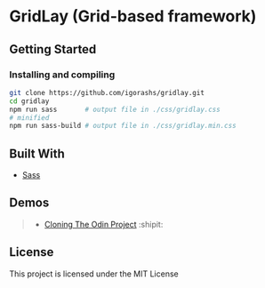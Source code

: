 # GridLay (Grid-based framework)

## Getting Started

### Installing and compiling

```bash
git clone https://github.com/igorashs/gridlay.git
cd gridlay
npm run sass       # output file in ./css/gridlay.css
# minified
npm run sass-build # output file in ./css/gridlay.min.css
```

## Built With

- [Sass](https://sass-lang.com/)

## Demos

> - [Cloning The Odin Project](https://github.com/igorashs/the-odin-project-page) :shipit:

## License

This project is licensed under the MIT License
